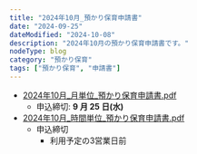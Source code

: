 ```yaml
---
title: "2024年10月_預かり保育申請書"
date: "2024-09-25"
dateModified: "2024-10-08"
description: "2024年10月の預かり保育申請書です。"
nodeType: blog
category: "預かり保育"
tags: ["預かり保育", "申請書"]
---
```


- <a href="/doc/2024年10月_月単位_預かり保育申請書.pdf" target="_blank">2024年10月_月単位_預かり保育申請書.pdf</a>
  - 申込締切: **9 月 25 日(水)**
- <a href="/doc/2024年10月_時間単位_預かり保育申請書.pdf" target="_blank">2024年10月_時間単位_預かり保育申請書.pdf</a>
  - 申込締切
    - 利用予定の3営業日前
